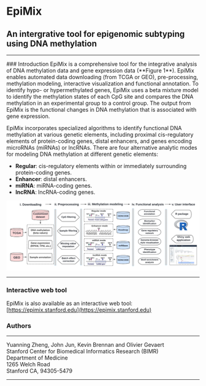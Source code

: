 # EpiMix
## An intergrative tool for epigenomic subtyping using DNA methylation

<hr>
### Introduction
EpiMix is a comprehensive tool for the integrative analysis of DNA methylation data and gene expression data (**Figure 1**). EpiMix enables automated data downloading (from TCGA or GEO), pre-processing, methylation modeling, interactive visualization and functional annotation. To identify hypo- or hypermethylated genes, EpiMix uses a beta mixture model to identify the methylation states of each CpG site and compares the DNA methylation in an experimental group to a control group. The output from EpiMix is the functional changes in DNA methylation that is associated with gene expression. 

EpiMix incorporates specialized algorithms to identify functional DNA methylation at various genetic elements, including proximal cis-regulatory elements of protein-coding genes, distal enhancers, and genes encoding microRNAs (miRNAs) or lncRNAs. There are four alternative analytic modes for modeling DNA methylation at different genetic elements:

* **Regular**: cis-regulatory elements within or immediately surrounding protein-coding genes.
* **Enhancer**: distal enhancers.
* **miRNA**: miRNA-coding genes.
* **lncRNA**: lncRNA-coding genes.

![**Figure 1**. Overview of EpiMix's workflow. EpiMix incorporates four functional modules: downloading, preprocessing, methylation modeling and functional analysis. The methylation modeling module enables four alternative analytic modes, including "Regular", "Enhancer", "miRNA" and "lncRNA". These analytic modes target DNA methylation analysis on different genetic elements.](vignettes/figures/Workflow.png)
<hr>

### Interactive web tool

EpiMix is also available as an interactive web tool: [https://epimix.stanford.edu](https://epimix.stanford.edu)

### Authors
<hr>

Yuanning Zheng, John Jun, Kevin Brennan and Olivier Gevaert<br>
Stanford Center for Biomedical Informatics Research (BIMR)<br>
Department of Medicine<br>
1265 Welch Road<br>
Stanford CA, 94305-5479

<hr>
